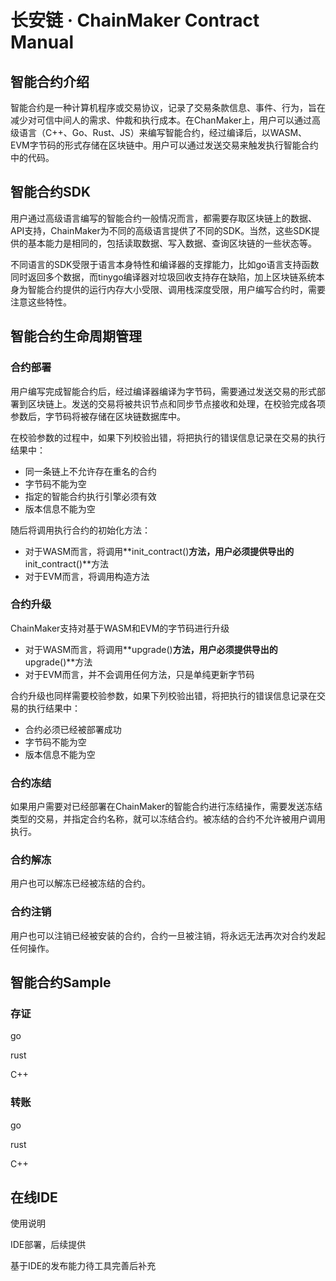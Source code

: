 # 长安链 · ChainMaker Contract Manual

## 智能合约介绍

智能合约是一种计算机程序或交易协议，记录了交易条款信息、事件、行为，旨在减少对可信中间人的需求、仲裁和执行成本。在ChanMaker上，用户可以通过高级语言（C++、Go、Rust、JS）来编写智能合约，经过编译后，以WASM、EVM字节码的形式存储在区块链中。用户可以通过发送交易来触发执行智能合约中的代码。

## 智能合约SDK

用户通过高级语言编写的智能合约一般情况而言，都需要存取区块链上的数据、API支持，ChainMaker为不同的高级语言提供了不同的SDK。当然，这些SDK提供的基本能力是相同的，包括读取数据、写入数据、查询区块链的一些状态等。

不同语言的SDK受限于语言本身特性和编译器的支撑能力，比如go语言支持函数同时返回多个数据，而tinygo编译器对垃圾回收支持存在缺陷，加上区块链系统本身为智能合约提供的运行内存大小受限、调用栈深度受限，用户编写合约时，需要注意这些特性。

## 智能合约生命周期管理

### 合约部署

用户编写完成智能合约后，经过编译器编译为字节码，需要通过发送交易的形式部署到区块链上。发送的交易将被共识节点和同步节点接收和处理，在校验完成各项参数后，字节码将被存储在区块链数据库中。

在校验参数的过程中，如果下列校验出错，将把执行的错误信息记录在交易的执行结果中：

- 同一条链上不允许存在重名的合约
- 字节码不能为空
- 指定的智能合约执行引擎必须有效
- 版本信息不能为空

随后将调用执行合约的初始化方法：

- 对于WASM而言，将调用**init_contract()**方法，用户必须提供导出的**init_contract()**方法
- 对于EVM而言，将调用构造方法

### 合约升级

ChainMaker支持对基于WASM和EVM的字节码进行升级

- 对于WASM而言，将调用**upgrade()**方法，用户必须提供导出的**upgrade()**方法
- 对于EVM而言，并不会调用任何方法，只是单纯更新字节码

合约升级也同样需要校验参数，如果下列校验出错，将把执行的错误信息记录在交易的执行结果中：

- 合约必须已经被部署成功
- 字节码不能为空
- 版本信息不能为空

### 合约冻结

如果用户需要对已经部署在ChainMaker的智能合约进行冻结操作，需要发送冻结类型的交易，并指定合约名称，就可以冻结合约。被冻结的合约不允许被用户调用执行。

### 合约解冻

用户也可以解冻已经被冻结的合约。

### 合约注销

用户也可以注销已经被安装的合约，合约一旦被注销，将永远无法再次对合约发起任何操作。



## 智能合约Sample

### 存证

go

rust

C++

### 转账

go

rust

C++



## 在线IDE

使用说明

IDE部署，后续提供

基于IDE的发布能力待工具完善后补充











